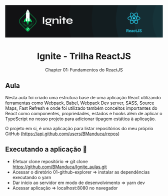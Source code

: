 <img alt="ignite-reactjs" title="ignite-reactjs" src=".github/cover-reactjs.png">

<h1 align="center">
  Ignite - Trilha ReactJS
</h2>

<p align="center">
  Chapter 01: Fundamentos do ReactJS
</p>

## Aula

Nesta aula foi criado uma estrutura base de uma aplicação React utilizando ferramentas como Webpack, Babel, Webpack Dev server, SASS, Source Maps, Fast Refresh e onde foi utilizado também conceitos importantes do React como componentes, propriedades, estados e hooks além de aplicar o TypeScript no nosso projeto para adicionar tipagem estática à aplicação.

O projeto em si, é uma aplicação para listar repositórios do meu próprio GitHub (https://api.github.com/users/BManduca/repos)

## Executando a aplicação 🚀

- Efetuar clone repositório => git clone https://github.com/BManduca/Ignite_aulas.git
- Acessar o diretório 01-github-explorer => instalar as dependências executando o yarn
- Dar início ao servidor em modo de desenvolvimento => yarn dev
- Acessar aplicação => localhost:8080 no navegador